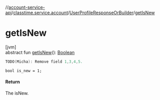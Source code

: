 //[account-service-api](../../../index.md)/[classtime.service.account](../index.md)/[UserProfileResponseOrBuilder](index.md)/[getIsNew](get-is-new.md)

# getIsNew

[jvm]\
abstract fun [getIsNew](get-is-new.md)(): [Boolean](https://kotlinlang.org/api/latest/jvm/stdlib/kotlin/-boolean/index.html)

```kotlin
TODO(Micha): Remove field 1,3,4,5.

```
`bool is_new = 1;`

#### Return

The isNew.
